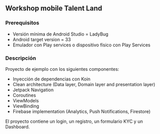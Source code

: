 ## Workshop mobile Talent Land

### Prerequisitos

- Versión mínima de Android Studio = LadyBug
- Android target version = 33
- Emulador con Play services o dispositivo físico con Play Services

### Descripción

Proyecto de ejemplo con los siguientes componentes:

- Inyección de dependencias con Koin
- Clean architecture (Data layer, Domain layer and presentation layer)
- Jetpack Navigation
- Coroutines
- ViewModels
- ViewBinding
- Firebase implementation (Analytics, Push Notifications, Firestore)

El proyecto contiene un login, un registro, un formulario KYC y un Dashboard.
